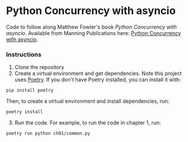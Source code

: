 # Python Concurrency with asyncio
Code to follow along Matthew Fowler's book *Python Concurrency with asyncio*. Available from Manning Publications here: [Python Concurrency with asyncio](https://www.manning.com/books/python-concurrency-with-asyncio).


### Instructions
1. Clone the repository
2. Create a virtual environment and get dependencies. Note this project uses [Poetry](https://python-poetry.org/). If you don't have Poetry installed, you can install it with:
```
pip install poetry
```
Then, to create a virtual environment and install dependencies, run:
```
poetry install
```
3. Run the code. For example, to run the code in chapter 1, run:
```
poetry run python ch01/common.py
```